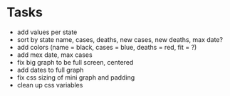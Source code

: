 # Tasks
- add values per state
- sort by state name, cases, deaths, new cases, new deaths, max date?
- add colors (name = black, cases = blue, deaths = red, fit = ?)
- add mex date, max cases
- fix big graph to be full screen, centered
- add dates to full graph
- fix css sizing of mini graph and padding
- clean up css variables
